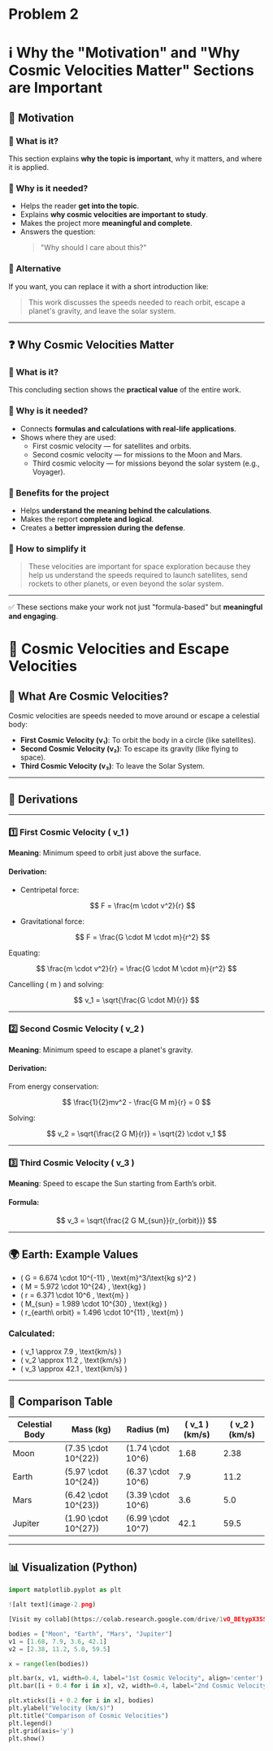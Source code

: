 # Problem 2

# ℹ️ Why the "Motivation" and "Why Cosmic Velocities Matter" Sections are Important

## 📘 Motivation

### 🔹 What is it?

This section explains **why the topic is important**, why it matters, and where it is applied.

### 🔹 Why is it needed?

- Helps the reader **get into the topic**.
- Explains **why cosmic velocities are important to study**.
- Makes the project more **meaningful and complete**.
- Answers the question:  
  > "Why should I care about this?"

### 🔹 Alternative

If you want, you can replace it with a short introduction like:

> This work discusses the speeds needed to reach orbit, escape a planet's gravity, and leave the solar system.

---

## ❓ Why Cosmic Velocities Matter

### 🔹 What is it?

This concluding section shows the **practical value** of the entire work.

### 🔹 Why is it needed?

- Connects **formulas and calculations with real-life applications**.
- Shows where they are used:
  - First cosmic velocity — for satellites and orbits.
  - Second cosmic velocity — for missions to the Moon and Mars.
  - Third cosmic velocity — for missions beyond the solar system (e.g., Voyager).

### 🔹 Benefits for the project

- Helps **understand the meaning behind the calculations**.
- Makes the report **complete and logical**.
- Creates a **better impression during the defense**.

### 🔹 How to simplify it

> These velocities are important for space exploration because they help us understand the speeds required to launch satellites, send rockets to other planets, or even beyond the solar system.

---

✅ These sections make your work not just "formula-based" but **meaningful and engaging**.


# 🚀 Cosmic Velocities and Escape Velocities

## 📘 What Are Cosmic Velocities?

Cosmic velocities are speeds needed to move around or escape a celestial body:

- **First Cosmic Velocity (v₁)**: To orbit the body in a circle (like satellites).
- **Second Cosmic Velocity (v₂)**: To escape its gravity (like flying to space).
- **Third Cosmic Velocity (v₃)**: To leave the Solar System.

---

## 🧠 Derivations

---

### 1️⃣ First Cosmic Velocity \( v_1 \)

**Meaning**: Minimum speed to orbit just above the surface.

#### Derivation:

- Centripetal force:

  $$
  F = \frac{m \cdot v^2}{r}
  $$

- Gravitational force:

  $$
  F = \frac{G \cdot M \cdot m}{r^2}
  $$

Equating:

$$
\frac{m \cdot v^2}{r} = \frac{G \cdot M \cdot m}{r^2}
$$

Cancelling \( m \) and solving:

$$
v_1 = \sqrt{\frac{G \cdot M}{r}}
$$

---

### 2️⃣ Second Cosmic Velocity \( v_2 \)

**Meaning**: Minimum speed to escape a planet's gravity.

#### Derivation:

From energy conservation:

$$
\frac{1}{2}mv^2 - \frac{G M m}{r} = 0
$$

Solving:

$$
v_2 = \sqrt{\frac{2 G M}{r}} = \sqrt{2} \cdot v_1
$$

---

### 3️⃣ Third Cosmic Velocity \( v_3 \)

**Meaning**: Speed to escape the Sun starting from Earth’s orbit.

#### Formula:

$$
v_3 = \sqrt{\frac{2 G M_{sun}}{r_{orbit}}}
$$

---

## 🌍 Earth: Example Values

- \( G = 6.674 \cdot 10^{-11} \, \text{m}^3/\text{kg s}^2 \)  
- \( M = 5.972 \cdot 10^{24} \, \text{kg} \)  
- \( r = 6.371 \cdot 10^6 \, \text{m} \)  
- \( M_{sun} = 1.989 \cdot 10^{30} \, \text{kg} \)  
- \( r_{earth\ orbit} = 1.496 \cdot 10^{11} \, \text{m} \)

### Calculated:

- \( v_1 \approx 7.9 \, \text{km/s} \)
- \( v_2 \approx 11.2 \, \text{km/s} \)
- \( v_3 \approx 42.1 \, \text{km/s} \)

---

## 🌌 Comparison Table

| Celestial Body | Mass (kg)           | Radius (m)        | \( v_1 \) (km/s) | \( v_2 \) (km/s) |
|----------------|---------------------|-------------------|------------------|------------------|
| Moon           | \(7.35 \cdot 10^{22}\) | \(1.74 \cdot 10^6\) | 1.68             | 2.38             |
| Earth          | \(5.97 \cdot 10^{24}\) | \(6.37 \cdot 10^6\) | 7.9              | 11.2             |
| Mars           | \(6.42 \cdot 10^{23}\) | \(3.39 \cdot 10^6\) | 3.6              | 5.0              |
| Jupiter        | \(1.90 \cdot 10^{27}\) | \(6.99 \cdot 10^7\) | 42.1             | 59.5             |

---

## 📊 Visualization (Python)

```python
import matplotlib.pyplot as plt

![alt text](image-2.png)

[Visit my collab](https://colab.research.google.com/drive/1vO_BEtypX3SSkw-R99Hm8HqmZcJ6EERA)

bodies = ["Moon", "Earth", "Mars", "Jupiter"]
v1 = [1.68, 7.9, 3.6, 42.1]
v2 = [2.38, 11.2, 5.0, 59.5]

x = range(len(bodies))

plt.bar(x, v1, width=0.4, label="1st Cosmic Velocity", align='center')
plt.bar([i + 0.4 for i in x], v2, width=0.4, label="2nd Cosmic Velocity", align='center')

plt.xticks([i + 0.2 for i in x], bodies)
plt.ylabel("Velocity (km/s)")
plt.title("Comparison of Cosmic Velocities")
plt.legend()
plt.grid(axis='y')
plt.show()
